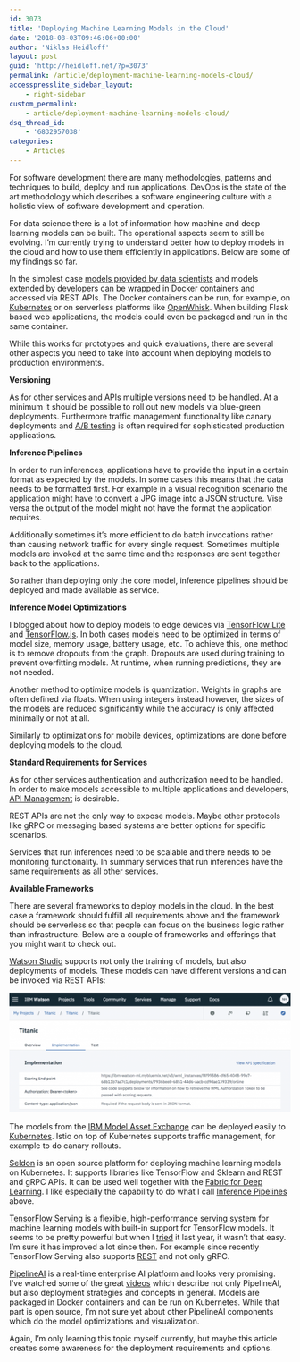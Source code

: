```yaml
---
id: 3073
title: 'Deploying Machine Learning Models in the Cloud'
date: '2018-08-03T09:46:06+00:00'
author: 'Niklas Heidloff'
layout: post
guid: 'http://heidloff.net/?p=3073'
permalink: /article/deployment-machine-learning-models-cloud/
accesspresslite_sidebar_layout:
    - right-sidebar
custom_permalink:
    - article/deployment-machine-learning-models-cloud/
dsq_thread_id:
    - '6832957038'
categories:
    - Articles
---
```


For software development there are many methodologies, patterns and techniques to build, deploy and run applications. DevOps is the state of the art methodology which describes a software engineering culture with a holistic view of software development and operation.

For data science there is a lot of information how machine and deep learning models can be built. The operational aspects seem to still be evolving. I’m currently trying to understand better how to deploy models in the cloud and how to use them efficiently in applications. Below are some of my findings so far.

In the simplest case [models provided by data scientists](http://heidloff.net/article/open-source-ai-models-zoo-exchange-onnx) and models extended by developers can be wrapped in Docker containers and accessed via REST APIs. The Docker containers can be run, for example, on [Kubernetes](http://heidloff.net/article/model-asset-exchange-dl-kubernetes-tensorflow) or on serverless platforms like [OpenWhisk](http://heidloff.net/article/visual-recognition-tensorflow). When building Flask based web applications, the models could even be packaged and run in the same container.

While this works for prototypes and quick evaluations, there are several other aspects you need to take into account when deploying models to production environments.

**Versioning**

As for other services and APIs multiple versions need to be handled. At a minimum it should be possible to roll out new models via blue-green deployments. Furthermore traffic management functionality like canary deployments and [A/B testing](http://heidloff.net/article/ab-testing-kubernetes-istio) is often required for sophisticated production applications.

**Inference Pipelines**

In order to run inferences, applications have to provide the input in a certain format as expected by the models. In some cases this means that the data needs to be formatted first. For example in a visual recognition scenario the application might have to convert a JPG image into a JSON structure. Vise versa the output of the model might not have the format the application requires.

Additionally sometimes it’s more efficient to do batch invocations rather than causing network traffic for every single request. Sometimes multiple models are invoked at the same time and the responses are sent together back to the applications.

So rather than deploying only the core model, inference pipelines should be deployed and made available as service.

**Inference Model Optimizations**

I blogged about how to deploy models to edge devices via [TensorFlow Lite](http://heidloff.net/article/tensorflow-lite-ibm-watson-ios) and [TensorFlow.js](http://heidloff.net/article/tensorflowjs-ibm-watson-web-browsers-dl). In both cases models need to be optimized in terms of model size, memory usage, battery usage, etc. To achieve this, one method is to remove dropouts from the graph. Dropouts are used during training to prevent overfitting models. At runtime, when running predictions, they are not needed.

Another method to optimize models is quantization. Weights in graphs are often defined via floats. When using integers instead however, the sizes of the models are reduced significantly while the accuracy is only affected minimally or not at all.

Similarly to optimizations for mobile devices, optimizations are done before deploying models to the cloud.

**Standard Requirements for Services**

As for other services authentication and authorization need to be handled. In order to make models accessible to multiple applications and developers, [API Management](http://heidloff.net/article/machine-learning-models-rest-apis) is desirable.

REST APIs are not the only way to expose models. Maybe other protocols like gRPC or messaging based systems are better options for specific scenarios.

Services that run inferences need to be scalable and there needs to be monitoring functionality. In summary services that run inferences have the same requirements as all other services.

**Available Frameworks**

There are several frameworks to deploy models in the cloud. In the best case a framework should fulfill all requirements above and the framework should be serverless so that people can focus on the business logic rather than infrastructure. Below are a couple of frameworks and offerings that you might want to check out.

[Watson Studio](https://dataplatform.cloud.ibm.com/docs/content/analyze-data/ml_dlaas_model_deploy_score_ovr.html?audience=wdp&context=analytics) supports not only the training of models, but also deployments of models. These models can have different versions and can be invoked via REST APIs:

![image](/assets/img/2018/08/watson-studio-deployment-1024x435.png)

The models from the [IBM Model Asset Exchange](https://developer.ibm.com/code/exchanges/models/) can be deployed easily to [Kubernetes](http://heidloff.net/article/model-asset-exchange-dl-kubernetes-tensorflow). Istio on top of Kubernetes supports traffic management, for example to do canary rollouts.

[Seldon](https://github.com/SeldonIO/seldon-core) is an open source platform for deploying machine learning models on Kubernetes. It supports libraries like TensorFlow and Sklearn and REST and gRPC APIs. It can be used well together with the [Fabric for Deep Learning](https://developer.ibm.com/code/2018/06/12/serve-it-hot-deploy-your-ffdl-trained-models-using-seldon/). I like especially the capability to do what I call [Inference Pipelines](https://github.com/SeldonIO/seldon-core/blob/master/docs/crd/readme.md#creating-your-resource-definition) above.

[TensorFlow Serving](https://www.tensorflow.org/serving/) is a flexible, high-performance serving system for machine learning models with built-in support for TensorFlow models. It seems to be pretty powerful but when I [tried](http://heidloff.net/article/tensorflow-serving-inception-ibm-cloud-kubernetes) it last year, it wasn’t that easy. I’m sure it has improved a lot since then. For example since recently TensorFlow Serving also supports [REST](https://www.tensorflow.org/serving/api_rest) and not only gRPC.

[PipelineAI](https://github.com/PipelineAI/pipeline) is a real-time enterprise AI platform and looks very promising. I’ve watched some of the great [videos](https://www.youtube.com/channel/UCvlZKtekcKkBUuz8f9dhobw/videos) which describe not only PipelineAI, but also deployment strategies and concepts in general. Models are packaged in Docker containers and can be run on Kubernetes. While that part is open source, I’m not sure yet about other PipelineAI components which do the model optimizations and visualization.

Again, I’m only learning this topic myself currently, but maybe this article creates some awareness for the deployment requirements and options.